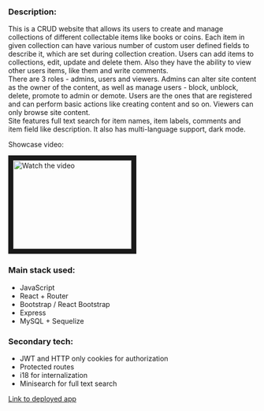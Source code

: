 ### Description:

This is a CRUD website that allows its users to create and manage collections of different collectable items like books or coins. Each item in given collection can have various number of custom user defined fields to describe it, which are set during collection creation. Users can add items to collections, edit, update and delete them. Also they have the ability to view other users items, like them and write comments.</br>
There are 3 roles - admins, users and viewers. Admins can alter site content as the owner of the content, as well as manage users - block, unblock, delete, promote to admin or demote. Users are the ones that are registered and can perform basic actions like creating content and so on. Viewers can only browse site content.</br>
Site features full text search for item names, item labels, comments and item field like description. It also has multi-language support, dark mode.

<p>Showcase video:</p>
<a href="http://www.youtube.com/watch?feature=player_embedded&v=CDKR5RtVoWE" target="_blank">
 <img src="http://img.youtube.com/vi/CDKR5RtVoWE/hqdefault.jpg" alt="Watch the video" width="240" height="180" border="10" />
</a>

### Main stack used:

- JavaScript
- React + Router
- Bootstrap / React Bootstrap
- Express
- MySQL + Sequelize

### Secondary tech:

- JWT and HTTP only cookies for authorization
- Protected routes
- i18 for internalization
- Minisearch for full text search

[Link to deployed app](https://cltr.netlify.app/)
